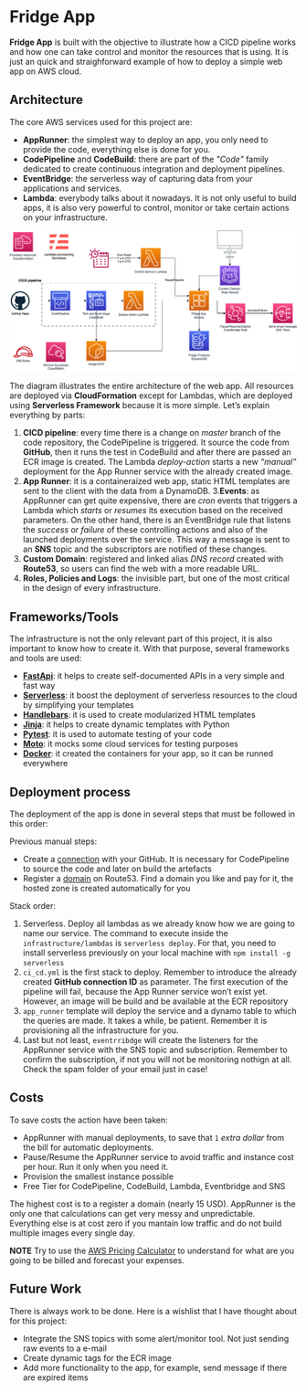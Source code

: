 # Fridge App

 **Fridge App** is built with the objective to illustrate how a CICD pipeline works and how one can take control and monitor the resources that is using. It is just an quick and straighforward example of how to deploy a simple web app on AWS cloud.

## Architecture

The core AWS services used for this project are:

- **AppRunner**: the simplest way to deploy an app, you only need to provide the code, everything else is done for you.
- **CodePipeline** and **CodeBuild**: there are part of the *"Code"* family dedicated to create continuous integration and deployment pipelines.
- **EventBridge**: the serverless way of capturing data from your applications and services.
- **Lambda**: everybody talks about it nowadays. It is not only useful to build apps, it is also very powerful to control, monitor or take certain actions on your infrastructure.

![AWS Architecture](architecture-diagram.png)

The diagram illustrates the entire architecture of the web app. All resources are deployed via **CloudFormation** except for Lambdas, which are deployed using **Serverless Framework** because it is more simple. Let’s explain everything by parts:

1. **CICD pipeline**: every time there is a change on *master* branch of the code repository, the CodePipeline is triggered. It source the code from **GitHub**, then it runs the test in CodeBuild and after there are passed an ECR image is created. The Lambda *deploy-action* starts a new *“manual”* deployment for the App Runner service with the already created image.
2. **App Runner**: it is a containeraized web app, static HTML templates are sent to the client with the data from a DynamoDB. 
3.**Events**: as AppRunner can get quite expensive, there are 
*cron* events that triggers a Lambda which *starts* or *resumes* its execution based on the received parameters. On the other hand, there is an EventBridge rule that listens the *success* or *failure* of these controlling actions and also of the launched deployments over the service. This way a message is sent to an **SNS** topic and the subscriptors are notified of these changes.
3. **Custom Domain**: registered and linked alias *DNS record* created with **Route53**, so users can find the web with a more readable URL.
4. **Roles, Policies and Logs**: the invisible part, but one of the most critical in the design of every infrastructure.

## Frameworks/Tools

The infrastructure is not the only relevant part of this project, it is also important to know how to create it. With that purpose, several frameworks and tools are used:

- [**FastApi**](https://fastapi.tiangolo.com/): it helps to create self-documented APIs in a very simple and fast way
- [**Serverless**](https://www.serverless.com/): it boost the deployment of serverless resources to the cloud by simplifying your templates
- [**Handlebars**](https://handlebarsjs.com/): it is used to create modularized HTML templates
- [**Jinja**](https://jinja.palletsprojects.com/en/3.1.x/): it helps to create dynamic templates with Python
- [**Pytest**](https://docs.pytest.org/en/7.4.x/): it is used to automate testing of your code
- [**Moto**](https://docs.getmoto.org/en/latest/): it mocks some cloud services for testing purposes
- [**Docker**](https://docs.docker.com/): it created the containers for your app, so it can be runned everywhere


## Deployment process

The deployment of the app is done in several steps that must be followed in this order:

Previous manual steps:
- Create a [connection](https://docs.aws.amazon.com/codepipeline/latest/userguide/connections-github.html) with your GitHub. It is necessary for CodePipeline to source the code and later on build the artefacts
- Register a [domain](https://aws.amazon.com/es/getting-started/hands-on/get-a-domain/) on Route53. Find a domain you like and pay for it, the hosted zone is created automatically for you

Stack order:
1. Serverless. Deploy all lambdas as we already know how we are going to name our service. The command to execute inside the `infrastructure/lambdas` is `serverless deploy`. For that, you need to install serverless previously on your local machine with `npm install -g serverless`
2. `ci_cd.yml` is the first stack to deploy. Remember to introduce the already created **GitHub connection ID** as parameter. The first execution of the pipeline will fail, because the App Runner service won’t exist yet. However, an image will be build and be available at the ECR repository
3. `app_runner` template will deploy the service and a dynamo table to which the queries are made. It takes a while, be patient. Remember it is provisioning all the infrastructure for you.
4. Last but not least, `eventrribdge` will create the listeners for the AppRunner service with the SNS topic and subscription. Remember to confirm the subscription, if not you will not be monitoring nothign at all. Check the spam folder of your email just in case!

## Costs

To save costs the action have been taken:
- AppRunner with manual deployments, to save that `1` *extra dollar* from the bill for automatic deployments.
- Pause/Resume the AppRunner service to avoid traffic and instance cost per hour. Run it only when you need it.
- Provision the smallest instance possible
- Free Tier for CodePipeline, CodeBuild, Lambda, Eventbridge and SNS

The highest cost is to a register a domain (nearly 15 USD).  AppRunner is the only one that calculations can get very messy and unpredictable. Everything else is at cost zero if you mantain low traffic and do not build multiple images every single day.

**NOTE** Try to use the [AWS Pricing Calculator](https://calculator.aws/#/) to understand for what are you going to be billed and forecast your expenses.

## Future Work

There is always work to be done. Here is a wishlist that I have thought about for this project:

- Integrate the SNS topics with some alert/monitor tool. Not just sending raw events to a e-mail
- Create dynamic tags for the ECR image
- Add more functionality to the app, for example, send message if there are expired items